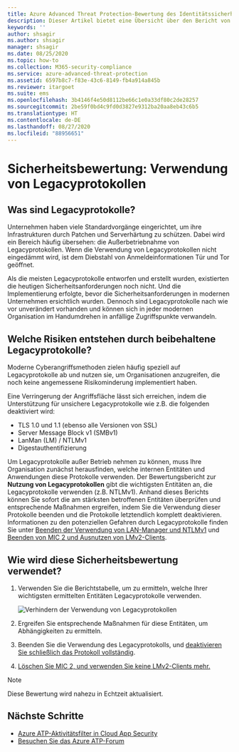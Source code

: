 ```yaml
---
title: Azure Advanced Threat Protection-Bewertung des Identitätssicherheitsstatus von Legacyprotokollen
description: Dieser Artikel bietet eine Übersicht über den Bericht von Azure ATP zur Bewertung des Identitätssicherheitsstatus von Legacyprotokollen.
keywords: ''
author: shsagir
ms.author: shsagir
manager: shsagir
ms.date: 08/25/2020
ms.topic: how-to
ms.collection: M365-security-compliance
ms.service: azure-advanced-threat-protection
ms.assetid: 6597b8c7-f83e-43c6-8149-fb4a914a845b
ms.reviewer: itargoet
ms.suite: ems
ms.openlocfilehash: 3b4146f4e50d8112be66c1e0a33df80c2de28257
ms.sourcegitcommit: 2be59f0bd4c9fd0d3827e9312ba20aa8eb43c6b5
ms.translationtype: HT
ms.contentlocale: de-DE
ms.lasthandoff: 08/27/2020
ms.locfileid: "88956651"
---
```

# <a name="security-assessment-legacy-protocols-usage"></a>Sicherheitsbewertung: Verwendung von Legacyprotokollen

## <a name="what-are-legacy-protocols"></a>Was sind Legacyprotokolle?

Unternehmen haben viele Standardvorgänge eingerichtet, um ihre Infrastrukturen durch Patchen und Serverhärtung zu schützen. Dabei wird ein Bereich häufig übersehen: die Außerbetriebnahme von Legacyprotokollen. Wenn die Verwendung von Legacyprotokollen nicht eingedämmt wird, ist dem Diebstahl von Anmeldeinformationen Tür und Tor geöffnet.

Als die meisten Legacyprotokolle entworfen und erstellt wurden, existierten die heutigen Sicherheitsanforderungen noch nicht. Und die Implementierung erfolgte, bevor die Sicherheitsanforderungen in modernen Unternehmen ersichtlich wurden. Dennoch sind Legacyprotokolle nach wie vor unverändert vorhanden und können sich in jeder modernen Organisation im Handumdrehen in anfällige Zugriffspunkte verwandeln.

## <a name="what-risks-do-retained-legacy-protocols-introduce"></a>Welche Risiken entstehen durch beibehaltene Legacyprotokolle?

Moderne Cyberangriffsmethoden zielen häufig speziell auf Legacyprotokolle ab und nutzen sie, um Organisationen anzugreifen, die noch keine angemessene Risikominderung implementiert haben.

Eine Verringerung der Angriffsfläche lässt sich erreichen, indem die Unterstützung für unsichere Legacyprotokolle wie z.B. die folgenden deaktiviert wird:

- TLS 1.0 und 1.1 (ebenso alle Versionen von SSL)
- Server Message Block v1 (SMBv1)
- LanMan (LM) / NTLMv1
- Digestauthentifizierung

Um Legacyprotokolle außer Betrieb nehmen zu können, muss Ihre Organisation zunächst herausfinden, welche internen Entitäten und Anwendungen diese Protokolle verwenden. Der Bewertungsbericht zur **Nutzung von Legacyprotokollen** gibt die wichtigsten Entitäten an, die Legacyprotokolle verwenden (z.B. NTLMv1). Anhand dieses Berichts können Sie sofort die am stärksten betroffenen Entitäten überprüfen und entsprechende Maßnahmen ergreifen, indem Sie die Verwendung dieser Protokolle beenden und die Protokolle letztendlich komplett deaktivieren. Informationen zu den potenziellen Gefahren durch Legacyprotokolle finden Sie unter [Beenden der Verwendung von LAN-Manager und NTLMv1](/archive/blogs/miriamxyra/stop-using-lan-manager-and-ntlmv1) und [Beenden von MIC 2 und Ausnutzen von LMv2-Clients](https://www.preempt.com/blog/active-directory-ntlm-attacks/).

## <a name="how-do-i-use-this-security-assessment"></a>Wie wird diese Sicherheitsbewertung verwendet?

1. Verwenden Sie die Berichtstabelle, um zu ermitteln, welche Ihrer wichtigsten ermittelten Entitäten Legacyprotokolle verwenden.

    ![Verhindern der Verwendung von Legacyprotokollen](media/atp-cas-isp-legacy-protocols-2.png)
1. Ergreifen Sie entsprechende Maßnahmen für diese Entitäten, um Abhängigkeiten zu ermitteln.
1. Beenden Sie die Verwendung des Legacyprotokolls, und [deaktivieren Sie schließlich das Protokoll vollständig](/archive/blogs/miriamxyra/stop-using-lan-manager-and-ntlmv1).
1. [Löschen Sie MIC 2, und verwenden Sie keine LMv2-Clients mehr.](https://www.preempt.com/blog/active-directory-ntlm-attacks/)

> [!NOTE]
> Diese Bewertung wird nahezu in Echtzeit aktualisiert.

## <a name="next-steps"></a>Nächste Schritte

- [Azure ATP-Aktivitätsfilter in Cloud App Security](atp-activities-filtering-mcas.md)
- [Besuchen Sie das Azure ATP-Forum](https://aka.ms/azureatpcommunity)
